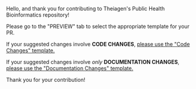 Hello, and thank you for contributing to Theiagen's Public Health Bioinformatics repository!

Please go to the "PREVIEW" tab to select the appropriate template for your PR.

If your suggested changes involve **CODE CHANGES**, [please use the "Code Changes" template.](?expand=1&template=code.md)

If your suggested changes involve _only_ **DOCUMENTATION CHANGES**, [please use the "Documentation Changes" template.](?expand=1&template=docs.md)

Thank you for your contribution!
